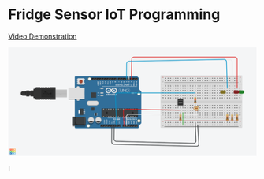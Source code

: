 # Fridge Sensor IoT Programming 




[Video Demonstration](https://youtu.be/rUM4wnOlZ9s)

 ![diagram of device](IoTPhoto.png)

l